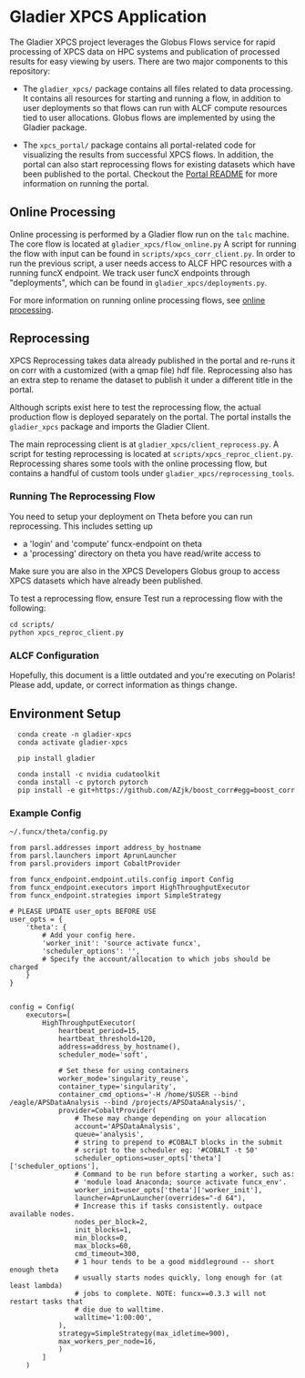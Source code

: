 # Gladier XPCS Application

The Gladier XPCS project leverages the Globus Flows service for rapid processing of XPCS data
on HPC systems and publication of processed results for easy viewing by users. There are 
two major components to this repository:

* The ``gladier_xpcs/`` package contains all files related to data processing. It contains all resources for starting and running a flow, in addition to user deployments so that flows can run with ALCF compute resources tied to user allocations. Globus flows are implemented by using the Gladier package.

* The ``xpcs_portal/`` package contains all portal-related code for visualizing the results from successful XPCS flows. In addition, the portal can also start
reprocessing flows for existing datasets which have been published to the portal. Checkout the [Portal README](./xpcs_portal/README.md) for more information on running the portal.


## Online Processing

Online processing is performed by a Gladier flow run on the `talc` machine. The core 
flow is located at `gladier_xpcs/flow_online.py` A script for running the flow with
input can be found in `scripts/xpcs_corr_client.py`. In order to run the previous
script, a user needs access to ALCF HPC resources with a running funcX endpoint.
We track user funcX endpoints through "deployments", which can be found in
`gladier_xpcs/deployments.py`. 

For more information on running online processing flows, see [online processing](./scripts/online-processing.md).


## Reprocessing

XPCS Reprocessing takes data already published in the portal and re-runs it on corr with
a customized (with a qmap file) hdf file. Reprocessing also has an extra step to rename
the dataset to publish it under a different title in the portal. 

Although scripts exist here to test the reprocessing flow, the actual production flow is
deployed separately on the portal. The portal installs the `gladier_xpcs` package and
imports the Gladier Client.

The main reprocessing client is at `gladier_xpcs/client_reprocess.py`. A script for 
testing reprocessing is located at `scripts/xpcs_reproc_client.py`. Reprocessing
shares some tools with the online processing flow, but contains a handful of custom
tools under `gladier_xpcs/reprocessing_tools`.

### Running The Reprocessing Flow

You need to setup your deployment on Theta before you can run reprocessing. This includes
setting up

* a 'login' and 'compute' funcx-endpoint on theta
* a 'processing' directory on theta you have read/write access to

Make sure you are also in the XPCS Developers Globus group to access XPCS datasets which
have already been published.

To test a reprocessing flow, ensure Test run a reprocessing flow with the following:

```
cd scripts/
python xpcs_reproc_client.py
```

### ALCF Configuration

Hopefully, this document is a little outdated and you're executing on Polaris!
Please add, update, or correct information as things change. 

## Environment Setup

```
  conda create -n gladier-xpcs
  conda activate gladier-xpcs

  pip install gladier

  conda install -c nvidia cudatoolkit
  conda install -c pytorch pytorch
  pip install -e git+https://github.com/AZjk/boost_corr#egg=boost_corr
```

### Example Config

```
~/.funcx/theta/config.py

from parsl.addresses import address_by_hostname
from parsl.launchers import AprunLauncher
from parsl.providers import CobaltProvider

from funcx_endpoint.endpoint.utils.config import Config
from funcx_endpoint.executors import HighThroughputExecutor
from funcx_endpoint.strategies import SimpleStrategy

# PLEASE UPDATE user_opts BEFORE USE
user_opts = {
    'theta': {
        # Add your config here.
        'worker_init': 'source activate funcx',
        'scheduler_options': '',
        # Specify the account/allocation to which jobs should be charged
    }
}


config = Config(
    executors=[
        HighThroughputExecutor(
            heartbeat_period=15,
            heartbeat_threshold=120,
            address=address_by_hostname(),
            scheduler_mode='soft',

            # Set these for using containers
            worker_mode='singularity_reuse',
            container_type='singularity',
            container_cmd_options='-H /home/$USER --bind /eagle/APSDataAnalysis --bind /projects/APSDataAnalysis/',
            provider=CobaltProvider(
                # These may change depending on your allocation
                account='APSDataAnalysis',
                queue='analysis',
                # string to prepend to #COBALT blocks in the submit
                # script to the scheduler eg: '#COBALT -t 50'
                scheduler_options=user_opts['theta']['scheduler_options'],
                # Command to be run before starting a worker, such as:
                # 'module load Anaconda; source activate funcx_env'.
                worker_init=user_opts['theta']['worker_init'],
                launcher=AprunLauncher(overrides="-d 64"),
                # Increase this if tasks consistently. outpace available nodes. 
                nodes_per_block=2,
                init_blocks=1,
                min_blocks=0,
                max_blocks=60,
                cmd_timeout=300,
                # 1 hour tends to be a good middleground -- short enough theta
                # usually starts nodes quickly, long enough for (at least lambda)
                # jobs to complete. NOTE: funcx==0.3.3 will not restart tasks that
                # die due to walltime.
                walltime='1:00:00',
            ),
            strategy=SimpleStrategy(max_idletime=900),
            max_workers_per_node=16,
            )
        ]
    )
```
